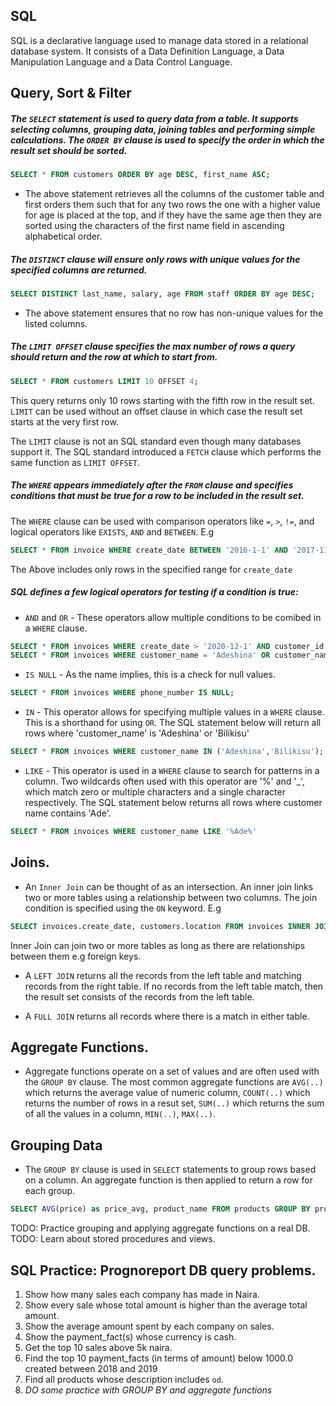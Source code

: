 ## SQL

SQL is a declarative language used to manage data stored in a relational database system. It consists of a
Data Definition Language, a Data Manipulation Language and a Data Control Language.

## Query, Sort & Filter

##### The `SELECT` statement is used to query data from a table. It supports selecting columns, grouping data, joining tables and performing simple calculations. The `ORDER BY` clause is used to specify the order in which the result set should be sorted.

```sql
SELECT * FROM customers ORDER BY age DESC, first_name ASC;
```

* The above statement retrieves all the columns of the customer table and first orders them such that for any two rows the one with a higher value for age is placed at the top, and if they have the same age then they are sorted using the characters of the first name field in ascending alphabetical order.

##### The `DISTINCT` clause will ensure only rows with unique values for the specified columns are returned.

```sql
SELECT DISTINCT last_name, salary, age FROM staff ORDER BY age DESC; 
```

* The above statement ensures that no row has non-unique values for the listed columns.

##### The `LIMIT OFFSET` clause specifies the max number of rows a query should return and the row at which to start from. 

```sql
SELECT * FROM customers LIMIT 10 OFFSET 4;
```

This query returns only 10 rows starting with the fifth row in the result set. `LIMIT` can be used without an offset clause in which case the result set starts at the very first row.

The `LIMIT` clause is not an SQL standard even though many databases support it. The SQL standard introduced a `FETCH` clause which performs the same function as `LIMIT OFFSET`.


##### The `WHERE` appears immediately after the `FROM` clause and specifies conditions that must be true for a row to be included in the result set.

The `WHERE` clause can be used with comparison operators like `=`, `>`, `!=`, and logical operators like `EXISTS`, `AND` and `BETWEEN`. E.g

```sql
SELECT * FROM invoice WHERE create_date BETWEEN '2016-1-1' AND '2017-11-11'
```

The Above includes only rows in the specified range for `create_date`

##### SQL defines a few logical operators for testing if a condition is true:

* `AND` and `OR` - These operators allow multiple conditions to be comibed in a `WHERE` clause.
```sql
SELECT * FROM invoices WHERE create_date > '2020-12-1' AND customer_id = 'cus_21221';
SELECT * FROM invoices WHERE customer_name = 'Adeshina' OR customer_name = 'Ogunmodede';
```

* `IS NULL` - As the name implies, this is a check for null values. 
```sql
SELECT * FROM invoices WHERE phone_number IS NULL;
```

* `IN` - This operator allows for specifying multiple values in a `WHERE` clause. This is a shorthand for using `OR`. The SQL statement below will return all rows where 'customer_name' is 'Adeshina' or 'Bilikisu'
```sql
SELECT * FROM invoices WHERE customer_name IN ('Adeshina','Bilikisu');
```

* `LIKE` - This operator is used in a `WHERE` clause to search for patterns in a column.
Two wildcards often used with this operator are '%' and '_', which match zero or multiple characters and a single character respectively. The SQL statement below returns all rows where customer name contains 'Ade'.
```sql
SELECT * FROM invoices WHERE customer_name LIKE '%Ade%'
```

## Joins.

* An `Inner Join` can be thought of as an intersection. An inner join links two or more tables using a relationship between two columns. The join condition is specified using the `ON` keyword. E.g
```sql
SELECT invoices.create_date, customers.location FROM invoices INNER JOIN customers ON invoice.customer_id = customers.id WHERE invoices.create BETWEEN '2021-11-11' AND '2020-11-11';
```
Inner Join can join two or more tables as long as there are relationships between them e.g foreign keys.

* A `LEFT JOIN` returns all the records from the left table and matching records from the right table.
If no records from the left table match, then the result set consists of the records from the left table.

* A `FULL JOIN` returns all records where there is a match in either table.


## Aggregate Functions.

* Aggregate functions operate on a set of values and are often used with the `GROUP BY` clause.
The most common aggregate functions are `AVG(..)` which returns the average value of numeric column, `COUNT(..)` which returns the number of rows in a resut set, `SUM(..)` which returns the sum of all the values in a column, `MIN(..)`, `MAX(..)`.

## Grouping Data

* The `GROUP BY` clause is used in `SELECT` statements to group rows based on a column. An aggregate function is then applied to return a row for each group.
```sql
SELECT AVG(price) as price_avg, product_name FROM products GROUP BY product_name;
```
TODO: Practice grouping and applying aggregate functions on a real DB.
TODO: Learn about stored procedures and views.


## SQL Practice: Prognoreport DB query problems.

1. Show how many sales each company has made in Naira.
2. Show every sale whose total amount is higher than the average total amount.
3. Show the average amount spent by each company on sales.
4. Show the payment_fact(s) whose currency is cash.
5. Get the top 10 sales above 5k naira.
6. Find the top 10 payment_facts (in terms of amount) below 1000.0 created between 2018 and 2019
7. Find all products whose description includes `od`.
8. _DO some practice with GROUP BY and aggregate functions_


